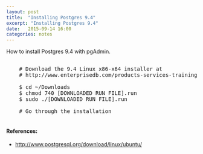 ```yaml
---
layout: post
title:  "Installing Postgres 9.4"
excerpt: "Installing Postgres 9.4"
date:   2015-09-14 16:00
categories: notes
---
```


How to install Postgres 9.4 with pgAdmin.

<pre>

    # Download the 9.4 Linux x86-x64 installer at
    # http://www.enterprisedb.com/products-services-training/pgdownload

    $ cd ~/Downloads
    $ chmod 740 [DOWNLOADED RUN FILE].run
    $ sudo ./[DOWNLOADED RUN FILE].run

    # Go through the installation

</pre>

<aside>
    <h4>References:</h4>
    <ul>
        <li><a href="http://www.postgresql.org/download/linux/ubuntu/" target="_blank">http://www.postgresql.org/download/linux/ubuntu/</a></li>
    </ul>
</aside>